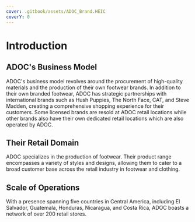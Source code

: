 ```yaml
---
cover: .gitbook/assets/ADOC_Brand.HEIC
coverY: 0
---
```


# Introduction

## ADOC's Business Model

ADOC's business model revolves around the procurement of high-quality materials and the production of their own footwear brands. In addition to their own branded footwear, ADOC has strategic partnerships with international brands such as Hush Puppies, The North Face, CAT, and Steve Madden, creating a comprehensive shopping experience for their customers. Some licensed brands are resold at ADOC retail locations while other brands also have their own dedicated retail locations which are also operated by ADOC.

## Their Retail Domain

ADOC specializes in the production of footwear. Their product range encompasses a variety of styles and designs, allowing them to cater to a broad customer base across the retail industry in footwear and clothing.

## Scale of Operations

With a presence spanning five countries in Central America, including El Salvador, Guatemala, Honduras, Nicaragua, and Costa Rica, ADOC boasts a network of over 200 retail stores.
